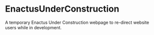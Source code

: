 # EnactusUnderConstruction
A temporary Enactus Under Construction webpage to re-direct website users while in development.
